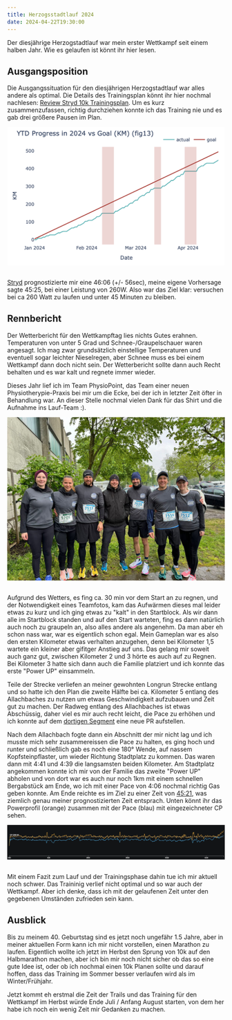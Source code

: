 ```yaml
---
title: Herzogsstadtlauf 2024
date: 2024-04-22T19:30:00
---
```


Der diesjährige Herzogstadtlauf war mein erster Wettkampf seit einem halben Jahr. Wie es gelaufen ist könnt ihr hier lesen.

## Ausgangsposition

Die Ausgangssituation für den diesjährigen Herzogstadtlauf war alles andere als optimal. Die Details des Trainingsplan könnt ihr hier nochmal nachlesen: [Review Stryd 10k Trainingsplan](/posts/2024/2024-04-08-Stryd-10k-review/). Um es kurz zusammenzufassen, richtig durchziehen konnte ich das Training nie und es gab drei größere Pausen im Plan.

[<img src='/assets/images/2024/Herzogstadtlauf_Training.png' class='w-4/5' align='center' />](/assets/images/2024/Herzogstadtlauf_Training.png)<br><br>

<a href='https://www.stryd.com/store?referrer_id=cfc151e0-d7dc-5b9b-5145-62e11fe1c3c1' class='external' target='_blank' rel='noopener'>Stryd</a> prognostizierte mir eine 46:06 (+/- 56sec), meine eigene Vorhersage sagte 45:25, bei einer Leistung von 260W. Also war das Ziel klar: versuchen bei ca 260 Watt zu laufen und unter 45 Minuten zu bleiben.

## Rennbericht

Der Wetterbericht für den Wettkampftag lies nichts Gutes erahnen. Temperaturen von unter 5 Grad und Schnee-/Graupelschauer waren angesagt. Ich mag zwar grundsätzlich einstellige Temperaturen und eventuell sogar leichter Nieselregen, aber Schnee muss es bei einem Wettkampf dann doch nicht sein. Der Wetterbericht sollte dann auch Recht behalten und es war kalt und regnete immer wieder.

Dieses Jahr lief ich im Team PhysioPoint, das Team einer neuen Physiotherypie-Praxis bei mir um die Ecke, bei der ich in letzter Zeit öfter in Behandlung war. An dieser Stelle nochmal vielen Dank für das Shirt und die Aufnahme ins Lauf-Team :).

[<img src='/assets/images/2024/Physio_Point_Team.jpg' class='w-4/5' align='center' />](/assets/images/2024/Physio_Point_Team.jpg)<br><br>

Aufgrund des Wetters, es fing ca. 30 min vor dem Start an zu regnen, und der Notwendigkeit eines Teamfotos, kam das Aufwärmen dieses mal leider etwas zu kurz und ich ging etwas zu "kalt" in den Startblock. Als wir dann alle im Startblock standen und auf den Start warteten, fing es dann natürlich auch noch zu graupeln an, also alles andere als angenehm. Da man aber eh schon nass war, war es eigentlich schon egal. Mein Gameplan war es also den ersten Kilometer etwas verhalten anzugehen, denn bei Kilometer 1,5 wartete ein kleiner aber gifitger Anstieg auf uns. Das gelang mir soweit auch ganz gut, zwischen Kilometer 2 und 3 hörte es auch auf zu Regnen. Bei Kilometer 3 hatte sich dann auch die Familie platziert und ich konnte das erste "Power UP" einsammeln.

Teile der Strecke verliefen an meiner gewohnten Longrun Strecke entlang und so hatte ich den Plan die zweite Hälfte bei ca. Kilometer 5 entlang des Allachbaches zu nutzen um etwas Geschwindigkeit aufzubauen und Zeit gut zu machen. Der Radweg entlang des Allachbaches ist etwas Abschüssig, daher viel es mir auch recht leicht, die Pace zu erhöhen und ich konnte auf dem <a href='https://www.strava.com/segments/25508939' class='external' target='_blank' rel='noopener'>dortigen Segment</a> eine neue PR aufstellen.

Nach dem Allachbach fogte dann ein Abschnitt der mir nicht lag und ich musste mich sehr zusammereissen die Pace zu halten, es ging hoch und runter und schließlich gab es noch eine 180° Wende, auf nassem Kopfsteinpflaster, um wieder Richtung Stadtplatz zu kommen. Das waren dann mit 4:41 und 4:39 die langsamsten beiden Kilometer. Am Stadtplatz angekommen konnte ich mir von der Familie das zweite "Power UP" abholen und von dort war es auch nur noch 1km mit einem schnellen Bergabstück am Ende, wo ich mit einer Pace von 4:06 nochmal richtig Gas geben konnte. Am Ende reichte es im Ziel zu einer Zeit von <a href='https://www.strava.com/activities/11229534538/overview' class='external' target='_blank' rel='noopener'>45:21</a>, was ziemlich genau meiner prognostizierten Zeit entsprach. Unten könnt ihr das Powerprofil (orange) zusammen mit der Pace (blau) mit eingezeichneter CP sehen.

[<img src='/assets/images/2024/Leistungsprofil.png' class='w-5/5' align='center' />](/assets/images/2024/Leistungsprofil.png)<br><br>

Mit einem Fazit zum Lauf und der Trainingsphase dahin tue ich mir aktuell noch schwer. Das Traininig verlief nicht optimal und so war auch der Wettkampf. Aber ich denke, dass ich mit der gelaufenen Zeit unter den gegebenen Umständen zufrieden sein kann.

## Ausblick

Bis zu meinem 40. Geburtstag sind es jetzt noch ungefähr 1.5 Jahre, aber in meiner aktuellen Form kann ich mir nicht vorstellen, einen Marathon zu laufen. Eigentlich wollte ich jetzt im Herbst den Sprung von 10k auf den Halbmarathon machen, aber ich bin mir noch nicht sicher ob das so eine gute Idee ist, oder ob ich nochmal einen 10k Planen sollte und darauf hoffen, dass das Training im Sommer besser verlaufen wird als im Winter/Frühjahr.

Jetzt kommt eh erstmal die Zeit der Trails und das Training für den Wettkampf im Herbst würde Ende Juli / Anfang August starten, von dem her habe ich noch ein wenig Zeit mir Gedanken zu machen.

<br><br>
